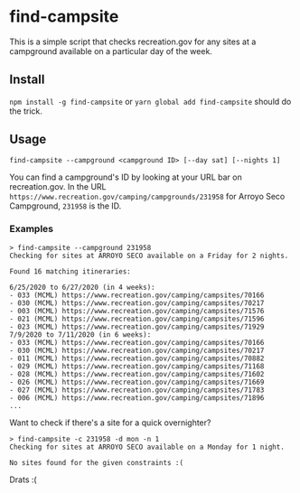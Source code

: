 # find-campsite

This is a simple script that checks recreation.gov for any sites at a campground available on a particular day of the week.

## Install

`npm install -g find-campsite` or `yarn global add find-campsite` should do the trick.

## Usage

`find-campsite --campground <campground ID> [--day sat] [--nights 1]`

You can find a campground's ID by looking at your URL bar on recreation.gov. In the URL `https://www.recreation.gov/camping/campgrounds/231958` for Arroyo Seco Campground, `231958` is the ID.

### Examples

```
> find-campsite --campground 231958
Checking for sites at ARROYO SECO available on a Friday for 2 nights.

Found 16 matching itineraries:

6/25/2020 to 6/27/2020 (in 4 weeks):
- 033 (MCML) https://www.recreation.gov/camping/campsites/70166
- 030 (MCML) https://www.recreation.gov/camping/campsites/70217
- 003 (MCML) https://www.recreation.gov/camping/campsites/71576
- 021 (MCML) https://www.recreation.gov/camping/campsites/71596
- 023 (MCML) https://www.recreation.gov/camping/campsites/71929
7/9/2020 to 7/11/2020 (in 6 weeks):
- 033 (MCML) https://www.recreation.gov/camping/campsites/70166
- 030 (MCML) https://www.recreation.gov/camping/campsites/70217
- 011 (MCML) https://www.recreation.gov/camping/campsites/70882
- 029 (MCML) https://www.recreation.gov/camping/campsites/71168
- 028 (MCML) https://www.recreation.gov/camping/campsites/71602
- 026 (MCML) https://www.recreation.gov/camping/campsites/71669
- 027 (MCML) https://www.recreation.gov/camping/campsites/71783
- 006 (MCML) https://www.recreation.gov/camping/campsites/71896
...
```

Want to check if there's a site for a quick overnighter?

```
> find-campsite -c 231958 -d mon -n 1
Checking for sites at ARROYO SECO available on a Monday for 1 night.

No sites found for the given constraints :(
```

Drats :(
